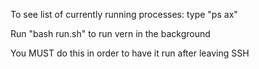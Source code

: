 To see list of currently running processes: type "ps ax"

Run "bash run.sh" to run vern in the background

You MUST do this in order to have it run after leaving SSH
